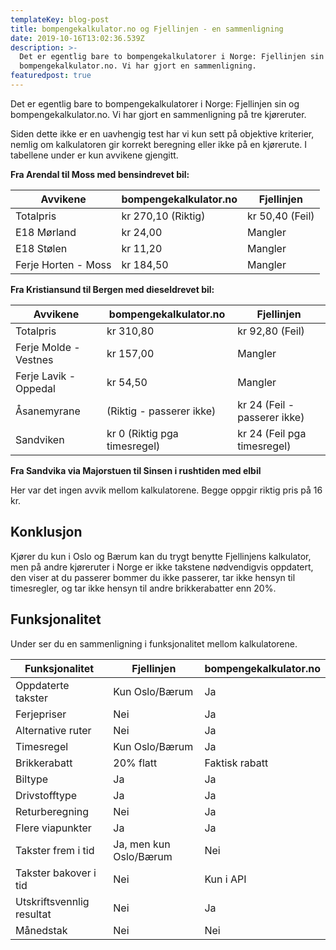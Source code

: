 ```yaml
---
templateKey: blog-post
title: bompengekalkulator.no og Fjellinjen - en sammenligning
date: 2019-10-16T13:02:36.539Z
description: >-
  Det er egentlig bare to bompengekalkulatorer i Norge: Fjellinjen sin og
  bompengekalkulator.no. Vi har gjort en sammenligning.
featuredpost: true
---
```

Det er egentlig bare to bompengekalkulatorer i Norge: Fjellinjen sin og bompengekalkulator.no. Vi har gjort en sammenligning på tre kjøreruter.

Siden dette ikke er en uavhengig test har vi kun sett på objektive kriterier, nemlig om kalkulatoren gir korrekt beregning eller ikke på en kjørerute. I tabellene under er kun avvikene gjengitt.

**Fra Arendal til Moss med bensindrevet bil:**

| Avvikene            | bompengekalkulator.no | Fjellinjen      |
| ------------------- | --------------------- | --------------- |
| Totalpris           | kr 270,10 (Riktig)    | kr 50,40 (Feil) |
| E18 Mørland         | kr 24,00              | Mangler         |
| E18 Stølen          | kr 11,20              | Mangler         |
| Ferje Horten - Moss | kr 184,50             | Mangler         |

**Fra Kristiansund til Bergen med dieseldrevet bil:**

| Avvikene              | bompengekalkulator.no        | Fjellinjen                   |
| --------------------- | ---------------------------- | ---------------------------- |
| Totalpris             | kr 310,80                    | kr 92,80 (Feil)              |
| Ferje Molde - Vestnes | kr 157,00                    | Mangler                      |
| Ferje Lavik - Oppedal | kr 54,50                     | Mangler                      |
| Åsanemyrane           | (Riktig - passerer ikke)     | kr 24 (Feil - passerer ikke) |
| Sandviken             | kr 0 (Riktig pga timesregel) | kr 24 (Feil pga timesregel)  |

**Fra Sandvika via Majorstuen til Sinsen i rushtiden med elbil**

Her var det ingen avvik mellom kalkulatorene. Begge oppgir riktig pris på 16 kr.

## Konklusjon

Kjører du kun i Oslo og Bærum kan du trygt benytte Fjellinjens kalkulator, men på andre kjøreruter i Norge er ikke takstene nødvendigvis oppdatert, den viser at du passerer bommer du ikke passerer, tar ikke hensyn til timesregler, og tar ikke hensyn til andre brikkerabatter enn 20%.

## Funksjonalitet
Under ser du en sammenligning i funksjonalitet mellom kalkulatorene.

| Funksjonalitet            | Fjellinjen             | bompengekalkulator.no |
| ------------------------- | ---------------------- | --------------------- |
| Oppdaterte takster        | Kun Oslo/Bærum         | Ja                    |
| Ferjepriser               | Nei                    | Ja                    |
| Alternative ruter         | Nei                    | Ja                    |
| Timesregel                | Kun Oslo/Bærum         | Ja                    |
| Brikkerabatt              | 20% flatt              | Faktisk rabatt        |
| Biltype                   | Ja                     | Ja                    |
| Drivstofftype             | Ja                     | Ja                    |
| Returberegning            | Nei                    | Ja                    |
| Flere viapunkter          | Ja                     | Ja                    |
| Takster frem i tid        | Ja, men kun Oslo/Bærum | Nei                   |
| Takster bakover i tid     | Nei                    | Kun i API             |
| Utskriftsvennlig resultat | Nei                    | Ja                    |
| Månedstak                 | Nei                    | Nei                   |
